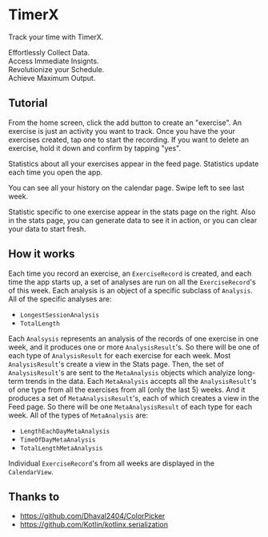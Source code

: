 # TimerX

Track your time with TimerX.

Effortlessly Collect Data.<br>
Access Immediate Insignts.<br>
Revolutionize your Schedule.<br>
Achieve Maximum Output.

## Tutorial
From the home screen, click the add button to create an "exercise". An 
exercise is just an activity you want to track.
Once you have the your exercises created, tap one to start the recording.
If you want to delete an exercise, hold it down and confirm by tapping "yes".

Statistics about all your exercises appear in the feed page. Statistics update
each time you open the app.

You can see all your history on the calendar page. Swipe left to see last week.

Statistic specific to one exercise appear in the stats page on the right. Also
in the stats page, you can generate data to see it in action, or you can clear
your data to start fresh.


## How it works
Each time you record an exercise, an `ExerciseRecord` is created, and each time the
app starts up, a set of analyses are run on all the `ExerciseRecord`'s of this week.
Each analysis is an object of a specific subclass of `Analysis`. All of the specific
analyses are:<br>
* `LongestSessionAnalysis`
* `TotalLength`

Each `Analsysis` represents an analysis of the records of one exercise in one week, 
and it produces one or more `AnalysisResult`'s. So there will be one of each type of 
`AnalysisResult` for each exercise for each week. Most `AnalysisResult`'s create a 
view in the Stats page. Then, the set of `AnalysisResult`'s are sent to the 
`MetaAnalysis` objects which analyize long-term trends in the data. Each `MetaAnalysis` 
accepts all the `AnalysisResult`'s of one type from all the exercises from all (only the 
last 5) weeks. And it produces a set of `MetaAnalysisResult`'s, each of which creates 
a view in the Feed page. So there will be one `MetaAnalysisResult` of each type for each
week. All of the types of `MetaAnalysis` are:
* `LengthEachDayMetaAnalysis`
* `TimeOfDayMetaAnalysis`
* `TotalLengthMetaAnalysis`

Individual `ExerciseRecord`'s from all weeks are displayed in the `CalendarView`.

## Thanks to
* https://github.com/Dhaval2404/ColorPicker
* https://github.com/Kotlin/kotlinx.serialization
